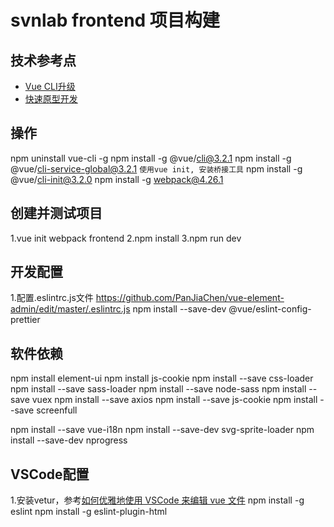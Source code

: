 # svnlab frontend 项目构建

## 技术参考点
* [Vue CLI升级](https://cli.vuejs.org/zh/guide/installation.html)
* [快速原型开发](https://cli.vuejs.org/zh/guide/prototyping.html)

## 操作
npm uninstall vue-cli -g
npm install -g @vue/cli@3.2.1
npm install -g @vue/cli-service-global@3.2.1
`使用vue init, 安装桥接工具`
npm install -g @vue/cli-init@3.2.0
npm install -g webpack@4.26.1

## 创建并测试项目
1.vue init webpack frontend
2.npm install
3.npm run dev

## 开发配置
1.配置.eslintrc.js文件
https://github.com/PanJiaChen/vue-element-admin/edit/master/.eslintrc.js
npm install --save-dev @vue/eslint-config-prettier

## 软件依赖
npm install element-ui
npm install js-cookie
npm install --save css-loader
npm install --save sass-loader
npm install --save node-sass
npm install --save vuex
npm install --save axios
npm install --save js-cookie
npm install --save screenfull

npm install --save vue-i18n
npm install --save-dev svg-sprite-loader
npm install --save-dev nprogress

## VSCode配置
1.安装vetur，参考[如何优雅地使用 VSCode 来编辑 vue 文件](https://www.clarencep.com/2017/03/18/edit-vue-file-via-vscode)
npm install -g eslint
npm install -g eslint-plugin-html
